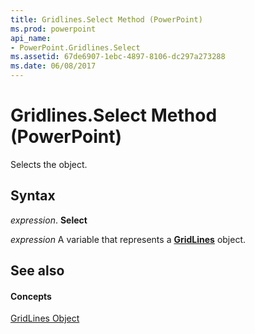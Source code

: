 ```yaml
---
title: Gridlines.Select Method (PowerPoint)
ms.prod: powerpoint
api_name:
- PowerPoint.Gridlines.Select
ms.assetid: 67de6907-1ebc-4897-8106-dc297a273288
ms.date: 06/08/2017
---
```



# Gridlines.Select Method (PowerPoint)

Selects the object.


## Syntax

 _expression_. **Select**

 _expression_ A variable that represents a **[GridLines](PowerPoint.GridLines.md)** object.


## See also


#### Concepts


[GridLines Object](PowerPoint.GridLines.md)

